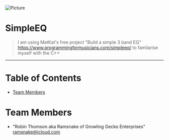 ![Picture](https://i0.wp.com/www.programmingformusicians.com/wp-content/uploads/elementor/thumbs/Screen-Shot-2021-03-27-at-12.50.11-AM-p57t8696gs46hphjnwruill9z0dk7pb9a749hqiz0q.png?w=923&ssl=1)

# SimpleEQ
> I am using MatKat's free project "Build a simple 3 band EQ" https://www.programmingformusicians.com/simpleeq/ to familarise myself with the C++
<hr>

# Table of Contents
* [Team Members](#team-members)

# <a name="team-members"></a>Team Members
* "Robin Thomson aka Ramsnake of Growling Gecko Enterprises" <ramsnake@icloud.com>
